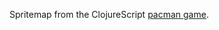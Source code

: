 Spritemap from the ClojureScript [pacman game](https://github.com/rm-hull/big-bang/tree/master/examples/pacman).
